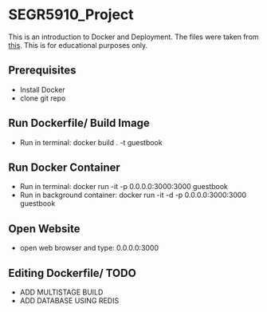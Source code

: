 # SEGR5910_Project

This is an introduction to Docker and Deployment. The files were taken from [this](https://github.com/kubernetes/kubernetes/tree/master/examples/guestbook-go). This is for educational purposes only. 

## Prerequisites

- Install Docker
- clone git repo

## Run Dockerfile/ Build Image

- Run in terminal: docker build . -t guestbook

## Run Docker Container

- Run in terminal: docker run -it -p 0.0.0.0:3000:3000 guestbook
- Run in background container: docker run -it -d -p 0.0.0.0:3000:3000 guestbook

## Open Website

- open web browser and type: 0.0.0.0:3000

## Editing Dockerfile/ TODO

- ADD MULTISTAGE BUILD
- ADD DATABASE USING REDIS


